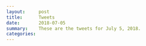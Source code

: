```yaml
---
layout:     post
title:      Tweets
date:       2018-07-05
summary:    These are the tweets for July 5, 2018.
categories:
---
```


